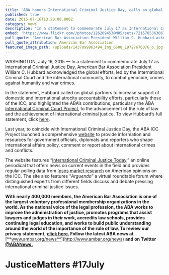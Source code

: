 ```yaml
---
title: 'ABA honors International Criminal Justice Day, calls on global partners'
published: true
date: 2015-07-16T13:20:00.000Z
category: news
description: 'In a statement to commemorate July 17 as International Criminal Justice Day, American Bar Association President William C. Hubbard acknowledged the global efforts, led by the International Criminal Court and the international community, to combat genocide, crimes against humanity and war crimes. #JusticeMatters #17July'
embed: 'https://www.flickr.com//photos/126209453@N05/sets/72157653630675054/show/?embed=1'
pull_quote: 'American Bar Association President William C. Hubbard acknowledged the global efforts, led by the International Criminal Court and the international community, to combat genocide, crimes against humanity and war crimes. '
pull_quote_attribution: American Bar Association
featured_image_path: /uploads/1437099963494_img_6608_19727676076_o.jpg
---
```



WASHINGTON, July 16, 2015 — In a statement to commemorate July 17 as International Criminal Justice Day, American Bar Association President William C. Hubbard acknowledged the global efforts, led by the International Criminal Court and the international community, to combat genocide, crimes against humanity and war crimes.

In the statement, Hubbard called on global partners to increase support of domestic and international atrocity accountability efforts, particularly those of the ICC, and highlighted the ABA’s contributions, particularly the ABA [International Criminal Court Project](http://www.americanbar.org/groups/human_rights/projects/icc_project.html), to the advancement of the rule of law and the achievement of international criminal justice. To view Hubbard’s full statement, click [here](http://www.americanbar.org/news/abanews/aba-news-archives/2015/07/aba_honors_internati.html).

Last year, to coincide with International Criminal Justice Day, the ABA ICC Project launched a comprehensive [website](http://www.aba-icc.org/) to provide information and resources for government officials, diplomats and reporters who shape international affairs policy, comment or report about international crimes and conflicts.

The website features “[International Criminal Justice Today](http://www.international-criminal-justice-today.org/),” an online periodical that offers news on current events in the field and provides regular polling data from [Ipsos market research](http://www.international-criminal-justice-today.org/ipsos-polling-data/) on American opinions on the ICC. The site also features “*Arguendo*” a virtual roundtable forum where distinguished experts from different fields discuss and debate pressing international criminal justice issues.

**With nearly 400,000 members, the American Bar Association is one of the largest voluntary professional membership organizations in the world. As the national voice of the legal profession, the ABA works to improve the administration of justice, promotes programs that assist lawyers and judges in their work, accredits law schools, provides continuing legal education, and works to build public understanding around the world of the importance of the rule of law. To review our privacy statement,** **[click here.](http://www.americanbar.org/utility/privacy.html) Follow the latest ABA news at** [**www.ambar.org/news**](http://www.ambar.org/news) **and on Twitter** **[@ABANews.](http://aba.pr-optout.com/Tracking.aspx?Data=HHL%3d8%2c41%3a4-%3eLCE580%3c%2f%3b%26SDG%3c90%3a.&amp;RE=MC&amp;RI=4408758&amp;Preview=False&amp;DistributionActionID=31667&amp;Action=Follow+Link)**

# JusticeMatters #17July